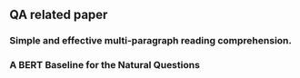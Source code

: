 ## QA related paper

### Simple and effective multi-paragraph reading comprehension.

### A BERT Baseline for the Natural Questions
